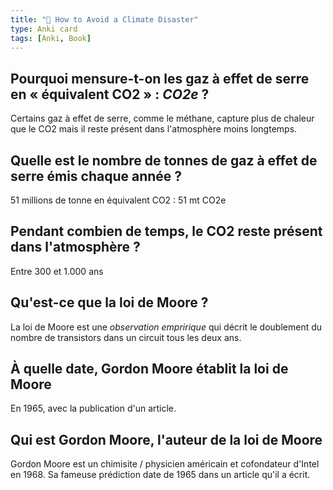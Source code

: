 ```yaml
---
title: "📇 How to Avoid a Climate Disaster"
type: Anki card
tags: [Anki, Book]
---
```


## Pourquoi mensure-t-on les gaz à effet de serre en « équivalent CO2 » : _CO2e_ ?

Certains gaz à effet de serre, comme le méthane, capture plus de chaleur que le
CO2 mais il reste présent dans l'atmosphère moins longtemps.

## Quelle est le nombre de tonnes de gaz à effet de serre émis chaque année ?

51 millions de tonne en équivalent CO2 : 51 mt CO2e

## Pendant combien de temps, le CO2 reste présent dans l'atmosphère ?

Entre 300 et 1.000 ans

## Qu'est-ce que la loi de Moore ?

La loi de Moore est une _observation empririque_ qui décrit le doublement du
nombre de transistors dans un circuit tous les deux ans.

## À quelle date, Gordon Moore établit la loi de Moore

En 1965, avec la publication d'un article.

## Qui est Gordon Moore, l'auteur de la loi de Moore

Gordon Moore est un chimisite / physicien américain et cofondateur d'Intel en
1968. Sa fameuse prédiction date de 1965 dans un article qu'il a écrit.

